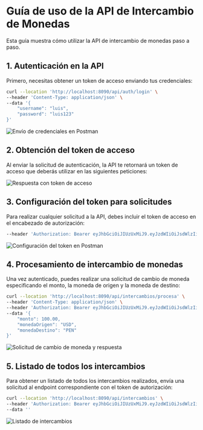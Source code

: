 # Guía de uso de la API de Intercambio de Monedas

Esta guía muestra cómo utilizar la API de intercambio de monedas paso a paso.

## 1. Autenticación en la API

Primero, necesitas obtener un token de acceso enviando tus credenciales:

```bash
curl --location 'http://localhost:8090/api/auth/login' \
--header 'Content-Type: application/json' \
--data '{
	"username": "luis",
	"password": "luis123"
}'
```

![Envío de credenciales en Postman](https://github.com/user-attachments/assets/7316bb75-e4df-4823-8fea-7d7d40e171c6)

## 2. Obtención del token de acceso

Al enviar la solicitud de autenticación, la API te retornará un token de acceso que deberás utilizar en las siguientes peticiones:

![Respuesta con token de acceso](https://github.com/user-attachments/assets/4481e781-d5fa-4ad5-a466-806fa6e28e7f)

## 3. Configuración del token para solicitudes

Para realizar cualquier solicitud a la API, debes incluir el token de acceso en el encabezado de autorización:

```bash
--header 'Authorization: Bearer eyJhbGciOiJIUzUxMiJ9.eyJzdWIiOiJsdWlzIiwiaWF0IjoxNzQ3NjY2NDQ2LCJleHAiOjE3NDgyNzEyNDZ9.W7dLQcDcDSxkId8FqH6DO40i0CPRu3zaP8Ei5vNcdtBOJ1k5dBHCf9zWvzmD2jS9NF18bjnmfveGqunJ501QOg'
```

![Configuración del token en Postman](https://github.com/user-attachments/assets/ad235e2c-8991-4c62-9822-ca7490c0964a)

## 4. Procesamiento de intercambio de monedas

Una vez autenticado, puedes realizar una solicitud de cambio de moneda especificando el monto, la moneda de origen y la moneda de destino:

```bash
curl --location 'http://localhost:8090/api/intercambios/procesa' \
--header 'Content-Type: application/json' \
--header 'Authorization: Bearer eyJhbGciOiJIUzUxMiJ9.eyJzdWIiOiJsdWlzIiwiaWF0IjoxNzQ3NjY2NDQ2LCJleHAiOjE3NDgyNzEyNDZ9.W7dLQcDcDSxkId8FqH6DO40i0CPRu3zaP8Ei5vNcdtBOJ1k5dBHCf9zWvzmD2jS9NF18bjnmfveGqunJ501QOg' \
--data '{
    "monto": 100.00,
    "monedaOrigen": "USD",
    "monedaDestino": "PEN"
}'
```

![Solicitud de cambio de moneda y respuesta](https://github.com/user-attachments/assets/91017796-e670-4a0f-82d1-96550039437a)

## 5. Listado de todos los intercambios

Para obtener un listado de todos los intercambios realizados, envía una solicitud al endpoint correspondiente con el token de autorización:

```bash
curl --location 'http://localhost:8090/api/intercambios' \
--header 'Authorization: Bearer eyJhbGciOiJIUzUxMiJ9.eyJzdWIiOiJsdWlzIiwiaWF0IjoxNzQ3NjY2NDQ2LCJleHAiOjE3NDgyNzEyNDZ9.W7dLQcDcDSxkId8FqH6DO40i0CPRu3zaP8Ei5vNcdtBOJ1k5dBHCf9zWvzmD2jS9NF18bjnmfveGqunJ501QOg' \
--data ''
```

![Listado de intercambios](https://github.com/user-attachments/assets/3cec4dd2-d3be-4d9e-a15c-461828feef9a)


